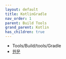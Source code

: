 ```yaml
---
layout: default
title: KotlinGradle
nav_order: 1
parent: Build Tools
grand_parent: Kotlin
has_children: true
---
```


- Tools/Build/tools/Gradle
- [원문](https://kotlinlang.org/docs/gradle.html)